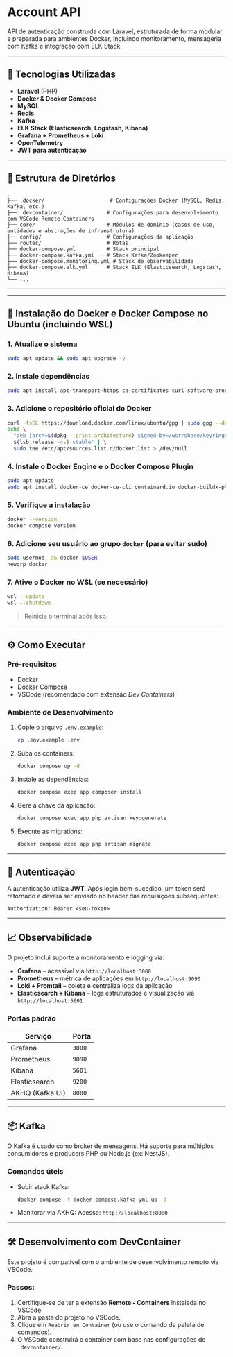# Account API

API de autenticação construída com Laravel, estruturada de forma modular e preparada para ambientes Docker, incluindo monitoramento, mensageria com Kafka e integração com ELK Stack.

---

## 🚀 Tecnologias Utilizadas

-   **Laravel** (PHP)
-   **Docker & Docker Compose**
-   **MySQL**
-   **Redis**
-   **Kafka**
-   **ELK Stack (Elasticsearch, Logstash, Kibana)**
-   **Grafana + Prometheus + Loki**
-   **OpenTelemetry**
-   **JWT para autenticação**

---

## 📂 Estrutura de Diretórios

```plaintext
.
├── .docker/                     # Configurações Docker (MySQL, Redis, Kafka, etc.)
├── .devcontainer/              # Configurações para desenvolvimento com VSCode Remote Containers
├── core/                       # Módulos de domínio (casos de uso, entidades e abstrações de infraestrutura)
├── config/                     # Configurações da aplicação
├── routes/                     # Rotas
├── docker-compose.yml          # Stack principal
├── docker-compose.kafka.yml    # Stack Kafka/Zookeeper
├── docker-compose.monitoring.yml # Stack de observabilidade
├── docker-compose.elk.yml      # Stack ELK (Elasticsearch, Logstash, Kibana)
└── ...
```

---

---

## 🐳 Instalação do Docker e Docker Compose no Ubuntu (incluindo WSL)

### 1. Atualize o sistema

```bash
sudo apt update && sudo apt upgrade -y
```

### 2. Instale dependências

```bash
sudo apt install apt-transport-https ca-certificates curl software-properties-common lsb-release gnupg -y
```

### 3. Adicione o repositório oficial do Docker

```bash
curl -fsSL https://download.docker.com/linux/ubuntu/gpg | sudo gpg --dearmor -o /usr/share/keyrings/docker.gpg
echo \
  "deb [arch=$(dpkg --print-architecture) signed-by=/usr/share/keyrings/docker.gpg] https://download.docker.com/linux/ubuntu \
  $(lsb_release -cs) stable" | \
  sudo tee /etc/apt/sources.list.d/docker.list > /dev/null
```

### 4. Instale o Docker Engine e o Docker Compose Plugin

```bash
sudo apt update
sudo apt install docker-ce docker-ce-cli containerd.io docker-buildx-plugin docker-compose-plugin -y
```

### 5. Verifique a instalação

```bash
docker --version
docker compose version
```

### 6. Adicione seu usuário ao grupo `docker` (para evitar sudo)

```bash
sudo usermod -aG docker $USER
newgrp docker
```

### 7. Ative o Docker no WSL (se necessário)

```bash
wsl --update
wsl --shutdown
```

> Reinicie o terminal após isso.

---

## ⚙️ Como Executar

### Pré-requisitos

-   Docker
-   Docker Compose
-   VSCode (recomendado com extensão _Dev Containers_)

### Ambiente de Desenvolvimento

1. Copie o arquivo `.env.example`:

    ```bash
    cp .env.example .env
    ```

2. Suba os containers:

    ```bash
    docker compose up -d
    ```

3. Instale as dependências:

    ```bash
    docker compose exec app composer install
    ```

4. Gere a chave da aplicação:

    ```bash
    docker compose exec app php artisan key:generate
    ```

5. Execute as migrations:
    ```bash
    docker compose exec app php artisan migrate
    ```

---

## 🔐 Autenticação

A autenticação utiliza **JWT**. Após login bem-sucedido, um token será retornado e deverá ser enviado no header das requisições subsequentes:

```http
Authorization: Bearer <seu-token>
```

---

## 📈 Observabilidade

O projeto inclui suporte a monitoramento e logging via:

-   **Grafana** – acessível via `http://localhost:3000`
-   **Prometheus** – métrica de aplicações em `http://localhost:9090`
-   **Loki + Promtail** – coleta e centraliza logs da aplicação
-   **Elasticsearch + Kibana** – logs estruturados e visualização via `http://localhost:5601`

### Portas padrão

| Serviço         | Porta  |
| --------------- | ------ |
| Grafana         | `3000` |
| Prometheus      | `9090` |
| Kibana          | `5601` |
| Elasticsearch   | `9200` |
| AKHQ (Kafka UI) | `8080` |

---

## 📦 Kafka

O Kafka é usado como broker de mensagens. Há suporte para múltiplos consumidores e producers PHP ou Node.js (ex: NestJS).

### Comandos úteis

-   Subir stack Kafka:

    ```bash
    docker compose -f docker-compose.kafka.yml up -d
    ```

-   Monitorar via AKHQ:
    Acesse: `http://localhost:8080`

---

## 🛠️ Desenvolvimento com DevContainer

Este projeto é compatível com o ambiente de desenvolvimento remoto via VSCode.

### Passos:

1. Certifique-se de ter a extensão **Remote - Containers** instalada no VSCode.
2. Abra a pasta do projeto no VSCode.
3. Clique em `Reabrir em Container` (ou use o comando da paleta de comandos).
4. O VSCode construirá o container com base nas configurações de `.devcontainer/`.
